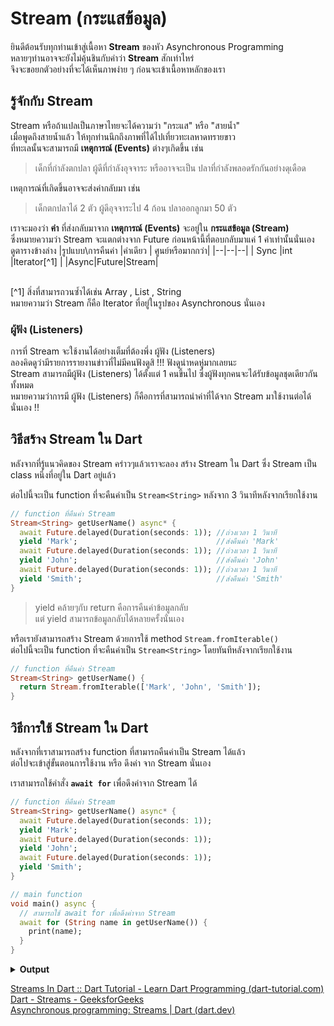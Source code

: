 

# Stream (กระแสข้อมูล)
ยินดีต้อนรับทุกท่านเข้าสู่เนื้อหา **Stream** ของหัว Asynchronous Programming 
<br>
หลายๆท่านอาจจะยังไม่คุ้นชินกับคำว่า **Stream** สักเท่าไหร่
<br>
จึงจะขอยกตัวอย่างที่จะได้เห็นภาพง่าย ๆ ก่อนจะเข้าเนื้อหาหลักของเรา

## รู้จักกับ **Stream** 
Stream หรือถ้าแปลเป็นภาษาไทยจะได้ความว่า "กระแส" หรือ "สายน้ำ" <br>
เมื่อพูดถึงสายน้ำแล้ว ให้ทุกท่านนึกถึงภาพที่ได้ไปเที่ยวทะเลหาดทรายขาว <br>
ที่ทะเลนั้นจะสามารถมี **เหตุการณ์ (Events)** ต่างๆเกิดขึ้น เช่น
>เด็กที่กำลังตกปลา ผู้ดีที่กำลังอุจจาระ หรืออาจจะเป็น ปลาที่กำลังพลอดรักกันอย่างดุเดือด

เหตุการณ์ที่เกิดขึ้นอาจจะส่งค่ากลับมา เช่น 
>เด็กตกปลาได้ 2 ตัว ผู้ดีอุจจาระไป 4 ก้อน ปลาออกลูกมา 50 ตัว

เราจะมองว่า **ค่า** ที่ส่งกลับมาจาก **เหตุการณ์ (Events)** จะอยู่ใน **กระแสข้อมูล (Stream)** 
<br>
ซึ่งหมายความว่า Stream จะแตกต่างจาก Future ก่อนหน้านี้ที่ตอบกลับมาแค่ 1 ค่าเท่านั้นนั่นเอง
<br>
ดูตารางข้างล่าง
|รูปแบบ\การคืนค่า  |ค่าเดียว  |  ศูนย์หรือมากกว่า|
|--|--|--|
| Sync |int  |Iterator[^1] |
|Async|Future|Stream|

<br>
[^1] สิ่งที่สามารถวนซ้ำได้เช่น Array , List  , String
<br>
หมายความว่า Stream ก็คือ Iterator ที่อยู่ในรูปของ Asynchronous นั่นเอง

### ผู้ฟัง (Listeners)

การที่ Stream จะใช้งานได้อย่างเต็มที่ต้องพึ่ง ผู้ฟัง (Listeners)
<br>
ลองคิดดูว่ามีรายการรายงานข่าวที่ไม่มีคนฟังดูสิ !!! ฟังดูน่าหดหู่มากเลยนะ
<br>
Stream สามารถมีผู้ฟัง (Listeners) ได้ตั้งแต่ 1 คนขึ้นไป ซึ่งผู้ฟังทุกคนจะได้รับข้อมูลชุดเดียวกันทั้งหมด
<br>
หมายความว่าการมี ผู้ฟัง (Listeners) ก็คือการที่สามารถนำค่าที่ได้จาก Stream มาใช้งานต่อได้นั่นเอง !!
<br>


## วิธีสร้าง Stream ใน Dart
หลังจากที่รู้แนวคิดของ Stream คร่าวๆแล้วเราจะลอง สร้าง Stream ใน Dart ซึ่ง Stream เป็น class หนึ่งที่อยู่ใน Dart อยู่แล้ว 
<br>

ต่อไปนี้จะเป็น function ที่จะคืนค่าเป็น `Stream<String>` หลังจาก 3 วินาทีหลังจากเรียกใช้งาน

```dart
// function ที่คืนค่า Stream
Stream<String> getUserName() async* {
  await Future.delayed(Duration(seconds: 1)); //ถ่วงเวลา 1 วินาที
  yield 'Mark';                               //ส่งคืนค่า 'Mark' 
  await Future.delayed(Duration(seconds: 1)); //ถ่วงเวลา 1 วินาที
  yield 'John';                               //ส่งคืนค่า 'John' 
  await Future.delayed(Duration(seconds: 1)); //ถ่วงเวลา 1 วินาที
  yield 'Smith';                              //ส่งคืนค่า 'Smith' 
}
```
> yield คล้ายๆกับ return คือการคืนค่าข้อมูลกลับ
> <br>
> แต่ yield สามารถข้อมูลกลับได้หลายครั้งนั่นเอง

หรือเรายังสามารถสร้าง Stream ด้วยการใช้ method `Stream.fromIterable()`
<br>
ต่อไปนี้จะเป็น function ที่จะคืนค่าเป็น `Stream<String>` โดยทันทีหลังจากเรียกใช้งาน
<br>

```dart
// function ที่คืนค่า Stream
Stream<String> getUserName() {
  return Stream.fromIterable(['Mark', 'John', 'Smith']);  
}
```
## วิธีการใช้ Stream ใน Dart
หลังจากที่เราสามารถสร้าง function ที่สามารถคืนค่าเป็น Stream ได้แล้ว
<br>
ต่อไปจะเข้าสู่ขั้นตอนการใช้งาน หรือ ดึงค่า จาก Stream นั่นเอง
<br>

  เราสามารถใช้คำสั่ง **`await for`**  เพื่อดึงค่าจาก Stream ได้
```dart
// function ที่คืนค่า Stream
Stream<String> getUserName() async* {
  await Future.delayed(Duration(seconds: 1));
  yield 'Mark';
  await Future.delayed(Duration(seconds: 1));
  yield 'John';
  await Future.delayed(Duration(seconds: 1));
  yield 'Smith';
}

// main function
void main() async {
  // สามารถใช้ await for เพื่อดึงค่าจาก Stream 
  await for (String name in getUserName()) {
    print(name);
  }
}
```
<details>
  <summary><strong>Output</strong></summary>
  <pre><code>Time            │     │    │
0|             1sec.  │    │
1| Mark  ───────┘    2sec. │
2| John  ─────────────┘  3sec.
3| Smith ──────────────────┘
</code></pre>
</details>


[Streams In Dart :: Dart Tutorial - Learn Dart Programming (dart-tutorial.com)](https://www.dart-tutorial.com/asynchronous-programming/stream-in-dart/)
<br>
[Dart - Streams - GeeksforGeeks](https://www.geeksforgeeks.org/dart-streams/)
<br>
[Asynchronous programming: Streams | Dart (dart.dev)](https://dart.dev/tutorials/language/streams)
